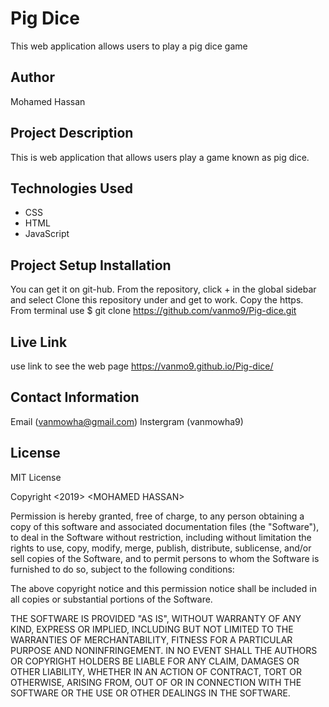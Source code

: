 # Pig Dice

This web application allows users to play a pig dice game
## Author

Mohamed Hassan

## Project Description

This is web application that allows users play a game known as pig dice.
## Technologies Used
-   CSS
-   HTML
-   JavaScript

##   Project Setup Installation
You can get it on git-hub. From the  repository, click + in the global sidebar and select Clone this repository under and get to work. Copy the https. From terminal use $ git clone <https://github.com/vanmo9/Pig-dice.git>


## Live Link

use link to see the web  page <https://vanmo9.github.io/Pig-dice/>

## Contact Information

Email (vanmowha@gmail.com)
Instergram (vanmowha9)

## License

MIT License

Copyright &lt;2019> &lt;MOHAMED HASSAN>

Permission is hereby granted, free of charge, to any person obtaining a copy of this software and associated documentation files (the "Software"), to deal in the Software without restriction, including without limitation the rights to use, copy, modify, merge, publish, distribute, sublicense, and/or sell copies of the Software, and to permit persons to whom the Software is furnished to do so, subject to the following conditions:

The above copyright notice and this permission notice shall be included in all copies or substantial portions of the Software.

THE SOFTWARE IS PROVIDED "AS IS", WITHOUT WARRANTY OF ANY KIND, EXPRESS OR IMPLIED, INCLUDING BUT NOT LIMITED TO THE WARRANTIES OF MERCHANTABILITY, FITNESS FOR A PARTICULAR PURPOSE AND NONINFRINGEMENT. IN NO EVENT SHALL THE AUTHORS OR COPYRIGHT HOLDERS BE LIABLE FOR ANY CLAIM, DAMAGES OR OTHER LIABILITY, WHETHER IN AN ACTION OF CONTRACT, TORT OR OTHERWISE, ARISING FROM, OUT OF OR IN CONNECTION WITH THE SOFTWARE OR THE USE OR OTHER DEALINGS IN THE SOFTWARE.
